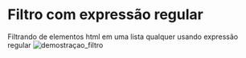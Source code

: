 # Filtro com expressão regular
Filtrando de elementos html em uma lista qualquer usando expressão regular
![demostraçao_filtro](https://user-images.githubusercontent.com/9409514/76483175-147b8c80-63f5-11ea-84dd-4830ed351e94.gif)
